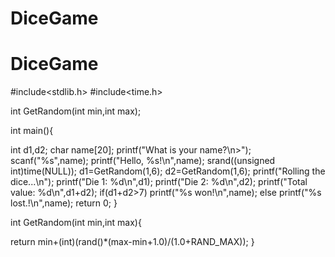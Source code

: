 # DiceGame
# DiceGame
#include<stdlib.h>
#include<time.h>

int GetRandom(int min,int max);

int main(){

int d1,d2;
char name[20];
printf("What is your name?\n>");
scanf("%s",name);
printf("Hello, %s!\n",name);
srand((unsigned int)time(NULL));
d1=GetRandom(1,6);
d2=GetRandom(1,6);
printf("Rolling the dice...\n");
printf("Die 1: %d\n",d1);
printf("Die 2: %d\n",d2);
printf("Total value: %d\n",d1+d2);
if(d1+d2>7) printf("%s won!\n",name);
else printf("%s lost.!\n",name);
return 0;
}

int GetRandom(int min,int max){

return min+(int)(rand()*(max-min+1.0)/(1.0+RAND_MAX));
}
